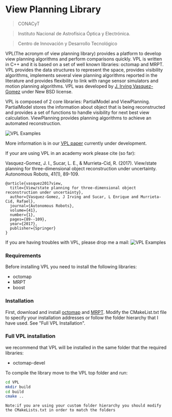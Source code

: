 # View Planning Library

> CONACyT

> Instituto Nacional de Astrofísica Óptica y Electrónica.

> Centro de Innovación y Desarrollo Tecnológico 

VPL(The acronym of view planning library) provides a platform to develop view planning algorithms and perform comparisons quickly. VPL is written in C++ and it is based on a set of well known libraries: octomap and MRPT. VPL provides the data structures to represent the space, provides visibility algorithms, implements several view planning algorithms reported in the literature and provides flexibility to link with range sensor simulators and motion planning algorithms. VPL was developed by [J. Irving Vasquez-Gomez] under New BSD license.

VPL is composed of 2 core libraries: PartialModel and ViewPlanning. PartialModel stores the information about object that is being reconstructed and provides a set of functions to handle visibility for next best view calculation. 
ViewPlanning provides planning algorithms to achieve an automated reconstruction.

![VPL Examples](https://jivasquez.files.wordpress.com/2017/05/vpl_examples2.png)
  

More information is in our [VPL paper] currently under development.

If your are using VPL in an academy work please cite (so far):

Vasquez-Gomez, J. I., Sucar, L. E., & Murrieta-Cid, R. (2017). View/state planning for three-dimensional object reconstruction under uncertainty. Autonomous Robots, 41(1), 89-109.

```
@article{vasquez2017view,
  title={View/state planning for three-dimensional object reconstruction under uncertainty},
  author={Vasquez-Gomez, J Irving and Sucar, L Enrique and Murrieta-Cid, Rafael},
  journal={Autonomous Robots},
  volume={41},
  number={1},
  pages={89--109},
  year={2017},
  publisher={Springer}
}
```
If you are having troubles with VPL, please drop me a mail: 
![VPL Examples](https://jivasquez.files.wordpress.com/2017/05/ivasquez_mail.png)


### Requirements

Before installing VPL you need to install the following libraries:
- octomap
- MRPT
- boost


### Installation

First, download and install [octomap] and [MRPT]. Modify the CMakeList.txt file to specify your installation addresses or follow the folder hierarchy that I have used. See "Full VPL Installation". 

### Full VPL installation

we recommend that VPL will be installed in the same folder that the required libraries:

- octomap-devel

To compile the library move to the VPL top folder and run:

```sh
cd VPL
mkdir build
cd build    
cmake ..
```
`Note:if you are using your custom folder hierarchy you should modify the CMakeLists.txt in order to match the folders`



   [octomap]: <https://octomap.github.io/>
   [iniparser]: <https://github.com/ndevilla/iniparser>
   [MRPT]: <http://www.mrpt.org/>
   [J. Irving Vasquez-Gomez]: https://jivasquez.wordpress.com
   [VPL paper]: https://jivasquez.files.wordpress.com/2017/05/vas_vpl_towards.pdf
